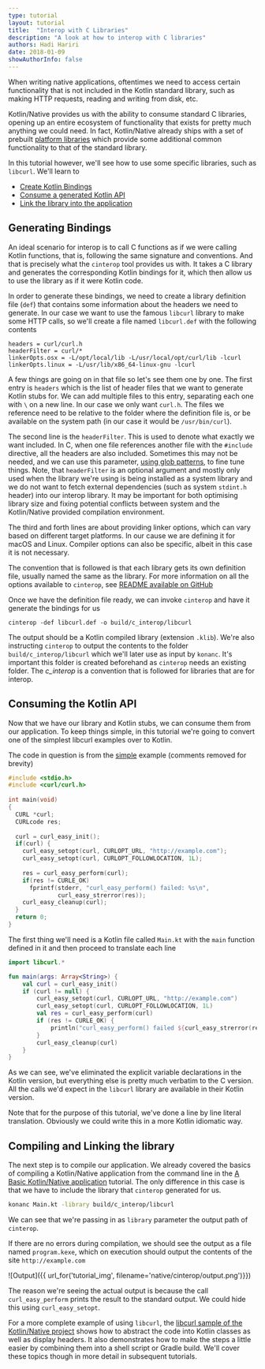 ```yaml
---
type: tutorial
layout: tutorial
title:  "Interop with C Libraries"
description: "A look at how to interop with C libraries"
authors: Hadi Hariri 
date: 2018-01-09
showAuthorInfo: false
---
```



When writing native applications, oftentimes we need to access certain functionality that is not included in the Kotlin standard library, 
such as making HTTP requests, reading and writing from disk, etc. 

Kotlin/Native provides us with the ability to consume standard C libraries, opening up an entire ecosystem of functionality that exists 
for pretty much anything we could need. In fact, Kotlin/Native already ships with a set of prebuilt [platform libraries](https://github.com/JetBrains/kotlin-native/blob/master/PLATFORM_LIBS.md) which 
provide some additional common functionality to that of the standard library. 

In this tutorial however, we'll see how to use some specific libraries, such as `libcurl`. We'll learn to  

* [Create Kotlin Bindings](#generating-bindings)
* [Consume a generated Kotlin API](#consuming-the-kotlin-api)
* [Link the library into the application](#compiling-and-linking-the-library)


## Generating Bindings

An ideal scenario for interop is to call C functions as if we were calling Kotlin functions, that is, following the same signature and conventions. And that is precisely what the 
`cinterop` tool provides us with. It takes a C library and generates the corresponding Kotlin bindings for it, which then allow us
to use the library as if it were Kotlin code. 

In order to generate these bindings, we need to create a library definition file (`def`) that contains some information about the headers we need to generate. In our case we want to use the famous `libcurl` library
to make some HTTP calls, so we'll create a file named `libcurl.def` with the following contents

```
headers = curl/curl.h
headerFilter = curl/*
linkerOpts.osx = -L/opt/local/lib -L/usr/local/opt/curl/lib -lcurl
linkerOpts.linux = -L/usr/lib/x86_64-linux-gnu -lcurl
```

A few things are going on in that file so let's see them one by one. The first entry is `headers` which is the list of header files that we want to generate 
Kotlin stubs for. We can add multiple files to this entry, separating each one with `\` on a new line. In our case we only want `curl.h`. The files we reference
need to be relative to the folder where the definition file is, or be available on the system path (in our case it would be `/usr/bin/curl`).

The second line is the `headerFilter`. This is used to denote what exactly we want included. In C, when one file references another file with the `#include` directive, 
all the headers are also included. Sometimes this may not be needed, and we can use this parameter, [using glob patterns](https://en.wikipedia.org/wiki/Glob_(programming)), to fine tune things. 
Note, that `headerFilter` is an optional argument and mostly only used when the library we're using is being installed as a system library and we do not want to fetch external dependencies 
(such as system `stdint.h` header) into our interop library. It may be important for both optimising library size and fixing potential conflicts between system and the Kotlin/Native provided compilation environment.

The third and forth lines are about providing linker options, which can vary based on different target platforms. In our cause we are defining it for macOS and Linux. 
Compiler options can also be specific, albeit in this case it is not necessary. 

The convention that is followed is that each library gets its own definition file, usually named the same as the library. For more information on all
the options available to `cinterop`, see [README available on GitHub](https://github.com/JetBrains/kotlin-native/blob/master/INTEROP.md)

Once we have the definition file ready, we can invoke `cinterop` and have it generate the bindings for us

    cinterop -def libcurl.def -o build/c_interop/libcurl
    
The output should be a Kotlin compiled library (extension `.klib`). We're also instructing `cinterop`
to output the contents to the folder `build/c_interop/libcurl` which we'll later use as input by `konanc`. It's important this folder is created
beforehand as `cinterop` needs an existing folder. The *c_interop* is a convention that is followed for libraries that are for interop.



## Consuming the Kotlin API

Now that we have our library and Kotlin stubs, we can consume them from our application. To keep things simple, in this tutorial we're going to convert one of the simplest 
libcurl examples over to Kotlin. 

The code in question is from the [simple](https://curl.haxx.se/libcurl/c/simple.html) example (comments removed for brevity)

```c
#include <stdio.h>
#include <curl/curl.h>
 
int main(void)
{
  CURL *curl;
  CURLcode res;
 
  curl = curl_easy_init();
  if(curl) {
    curl_easy_setopt(curl, CURLOPT_URL, "http://example.com");
    curl_easy_setopt(curl, CURLOPT_FOLLOWLOCATION, 1L);
 
    res = curl_easy_perform(curl);
    if(res != CURLE_OK)
      fprintf(stderr, "curl_easy_perform() failed: %s\n",
              curl_easy_strerror(res));
    curl_easy_cleanup(curl);
  }
  return 0;
}
```

The first thing we'll need is a Kotlin file called `Main.kt` with the `main` function defined in it and then proceed to translate each line

```kotlin
import libcurl.*

fun main(args: Array<String>) {
    val curl = curl_easy_init()
    if (curl != null) {
        curl_easy_setopt(curl, CURLOPT_URL, "http://example.com")
        curl_easy_setopt(curl, CURLOPT_FOLLOWLOCATION, 1L)
        val res = curl_easy_perform(curl)
        if (res != CURLE_OK) {
            println("curl_easy_perform() failed ${curl_easy_strerror(res)?.toKString()}")
        }
        curl_easy_cleanup(curl)
    }
}
```

As we can see, we've eliminated the explicit variable declarations in the Kotlin version, but everything else is pretty much verbatim to the C version. All the calls we'd
expect in the `libcurl` library are available in their Kotlin version.

Note that for the purpose of this tutorial, we've done a line by line literal translation. Obviously we could write this in a more Kotlin idiomatic way.

## Compiling and Linking the library

The next step is to compile our application. We already covered the basics of compiling a Kotlin/Native application from the command line in the [A Basic Kotlin/Native application](basic-kotlin-native-app.html) tutorial.
The only difference in this case is that we have to include the library that `cinterop` generated for us. 

```bash
konanc Main.kt -library build/c_interop/libcurl
```

We can see that we're passing in as `library` parameter the output path of `cinterop`. 

If there are no errors during compilation, we should see the output as a file named `program.kexe`, which on execution should output 
the contents of the site `http://example.com`

![Output]({{ url_for('tutorial_img', filename='native/cinterop/output.png')}})

The reason we're seeing the actual output is because the call `curl_easy_perform` prints the result to the standard output. We could hide this using 
`curl_easy_setopt`. 

For a more complete example of using `libcurl`, the [libcurl sample of the Kotlin/Native project](https://github.com/JetBrains/kotlin-native/tree/master/samples/libcurl) shows how to abstract the code into Kotlin
classes as well as display headers. It also demonstrates how to make the steps a little easier by combining them into a shell script or Gradle build. We'll cover these topics though in more detail in subsequent tutorials.

